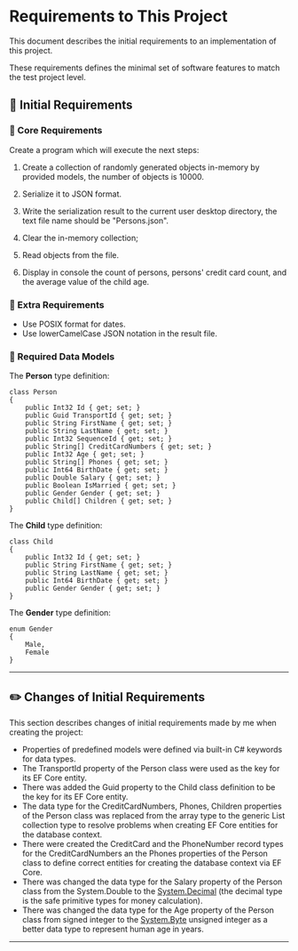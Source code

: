 # Requirements to This Project

This document describes the initial requirements to an implementation of this project.

These requirements defines the minimal set of software features to match the test project level.

## :pencil: Initial Requirements

### :small_orange_diamond: Core Requirements

Create a program which will execute the next steps:

1. Create a collection of randomly generated objects in-memory by provided models, the number of objects is 10000.

2. Serialize it to JSON format.

3. Write the serialization result to the current user desktop directory, the text file name should be "Persons.json".

4. Clear the in-memory collection;

5. Read objects from the file.

6. Display in console the count of persons, persons' credit card count, and the average value of the child age.

### :small_orange_diamond: Extra Requirements

- Use POSIX format for dates.
- Use lowerCamelCase JSON notation in the result file.

### :small_orange_diamond: Required Data Models

The **Person** type definition:

    class Person
    {
        public Int32 Id { get; set; }
        public Guid TransportId { get; set; }
        public String FirstName { get; set; }
        public String LastName { get; set; }
        public Int32 SequenceId { get; set; }
        public String[] CreditCardNumbers { get; set; }
        public Int32 Age { get; set; }
        public String[] Phones { get; set; }
        public Int64 BirthDate { get; set; }
        public Double Salary { get; set; }
        public Boolean IsMarried { get; set; }
        public Gender Gender { get; set; }
        public Child[] Children { get; set; }
    }

The **Child** type definition:

    class Child
    {
        public Int32 Id { get; set; }
        public String FirstName { get; set; }
        public String LastName { get; set; }
        public Int64 BirthDate { get; set; }
        public Gender Gender { get; set; }
    }

The **Gender** type definition:

    enum Gender
    {
        Male,
        Female
    }

---

## :pencil2: Changes of Initial Requirements

This section describes changes of initial requirements made by me when creating the project:

- Properties of predefined models were defined via built-in C# keywords for data types.
- The TransportId property of the Person class were used as the key for its EF Core entity.
- There was added the Guid property to the Child class definition to be the key for its EF Core entity.
- The data type for the CreditCardNumbers, Phones, Children properties of the Person class was replaced from the array type to the generic List collection type to resolve problems when creating EF Core entities for the database context.
- There were created the CreditCard and the PhoneNumber record types for the CreditCardNumbers an the Phones properties of the Person class to define correct entities for creating the database context via EF Core.
- There was changed the data type for the Salary property of the Person class from the System.Double to the [System.Decimal](https://learn.microsoft.com/en-us/dotnet/api/system.decimal?view=net-6.0) (the decimal type is the safe primitive types for money calculation).
- There was changed the data type for the Age property of the Person class from signed integer to the [System.Byte](https://learn.microsoft.com/en-us/dotnet/api/system.byte?view=net-6.0) unsigned integer as a better data type to represent human age in years.

---
